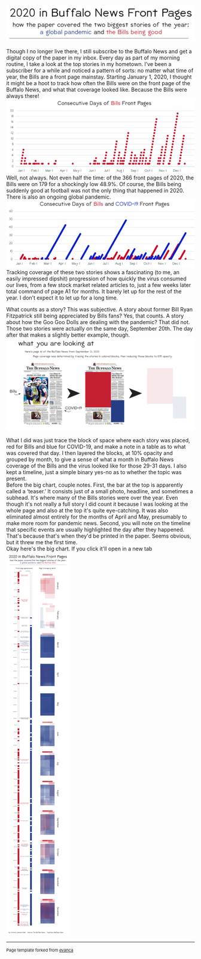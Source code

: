 <img src="images/header.jpg?raw=true" target="_blank"/>
<br>
<br>
Though I no longer live there, I still subscribe to the Buffalo News and get a digital copy of the paper in my inbox. Every day as part of my morning routine, I take a look at the top stories in my hometown. I’ve been a subscriber for a while and noticed a pattern of sorts: no matter what time of year, the Bills are a front page mainstay. Starting January 1, 2020, I thought it might be a hoot to track how often the Bills were on the front page of the Buffalo News, and what that coverage looked like. Because the Bills were always there! 
<img src="images/billschart.jpg?raw=true" onclick="window.open('https://raw.githubusercontent.com/vcj/2020bn/master/images/billschart.jpg', '_blank');" />
<br>
Well, not always. Not even half the time: of the 366 front pages of 2020, the Bills were on 179 for a shockingly low 48.9%. Of course, the Bills being suddenly good at football was not the only thing that happened in 2020. There is also an ongoing global pandemic. 
<img src="images/bothchart.jpg?raw=true" onclick="window.open('https://raw.githubusercontent.com/vcj/2020bn/master/images/bothchart.jpg', '_blank');" />
<br>
Tracking coverage of these two stories shows a fascinating (to me, an easily impressed dipshit) progression of how quickly the virus consumed our lives, from a few stock market related articles to, just a few weeks later total command of page A1 for months. It barely let up for the rest of the year. I don’t expect it to let up for a long time. 

What counts as a story? This was subjective. A story about former Bill Ryan Fitzpatrick still being appreciated by Bills fans? Yes, that counts. A story about how the Goo Goo Dolls are dealing with the pandemic? That did not. Those two stories were actually on the same day, September 20th. The day after that makes a slightly better example, though. 
<img src="images/example.jpg?raw=true" onclick="window.open('https://raw.githubusercontent.com/vcj/2020bn/master/images/example.jpg', '_blank');" />
<br>

What I did was just trace the block of space where each story was placed, red for Bills and blue for COVID-19, and make a note in a table as to what was covered that day. I then layered the blocks, at 10% opacity and grouped by month, to give a sense of what a month in Buffalo News coverage of the Bills and the virus looked like for those 29-31 days. I also kept a timeline, just a simple binary yes-no as to whether the topic was present. 
<br>
Before the big chart, couple notes. First, the bar at the top is apparently called a ‘teaser.’ It consists just of a small photo, headline, and sometimes a subhead. It's where many of the Bills stories were over the year. Even though it's not really a full story I did count it because I was looking at the whole page and also at the top it's quite eye-catching. It was also eliminated almost entirely for the months of April and May, presumably to make more room for pandemic news. Second, you will note on the timeline that specific events are usually highlighted the day after they happened. That's because that's when they'd be printed in the paper. Seems obvious, but it threw me the first time. 
<br>
Okay here's the big chart. If you click it'll open in a new tab
<img src="images/full.jpg?raw=true" onclick="window.open('https://raw.githubusercontent.com/vcj/2020bn/master/images/full.jpg', '_blank');" />


---
<p style="font-size:11px">Page template forked from <a href="https://github.com/evanca/quick-portfolio">evanca</a></p>
<!-- Remove above link if you don't want to attibute -->
